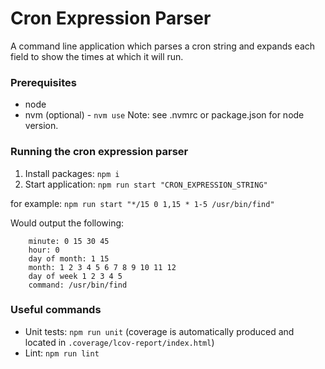 # Cron Expression Parser

A command line application which parses a cron string and expands each field to show the times at which it will run.

### Prerequisites 
* node
* nvm (optional) - `nvm use`
Note: see .nvmrc or package.json for node version.

### Running the cron expression parser
1. Install packages: `npm i`
2. Start application: `npm run start "CRON_EXPRESSION_STRING"`

for example:
`npm run start "*/15 0 1,15 * 1-5 /usr/bin/find"`

Would output the following:

```
    minute: 0 15 30 45
    hour: 0
    day of month: 1 15
    month: 1 2 3 4 5 6 7 8 9 10 11 12
    day of week 1 2 3 4 5
    command: /usr/bin/find
```
### Useful commands
* Unit tests: `npm run unit` (coverage is automatically produced and located in `.coverage/lcov-report/index.html`)
* Lint: `npm run lint`
